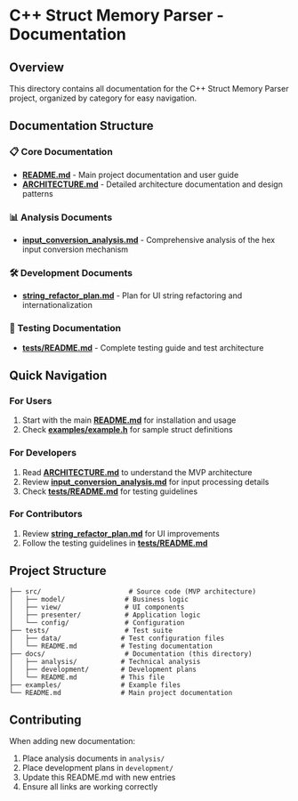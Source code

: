 # C++ Struct Memory Parser - Documentation

## Overview

This directory contains all documentation for the C++ Struct Memory Parser project, organized by category for easy navigation.

## Documentation Structure

### 📋 Core Documentation
- **[README.md](../README.md)** - Main project documentation and user guide
- **[ARCHITECTURE.md](ARCHITECTURE.md)** - Detailed architecture documentation and design patterns

### 📊 Analysis Documents
- **[input_conversion_analysis.md](analysis/input_conversion_analysis.md)** - Comprehensive analysis of the hex input conversion mechanism

### 🛠️ Development Documents
- **[string_refactor_plan.md](development/string_refactor_plan.md)** - Plan for UI string refactoring and internationalization

### 🧪 Testing Documentation
- **[tests/README.md](../tests/README.md)** - Complete testing guide and test architecture

## Quick Navigation

### For Users
1. Start with the main **[README.md](../README.md)** for installation and usage
2. Check **[examples/example.h](../examples/example.h)** for sample struct definitions

### For Developers
1. Read **[ARCHITECTURE.md](ARCHITECTURE.md)** to understand the MVP architecture
2. Review **[input_conversion_analysis.md](analysis/input_conversion_analysis.md)** for input processing details
3. Check **[tests/README.md](../tests/README.md)** for testing guidelines

### For Contributors
1. Review **[string_refactor_plan.md](development/string_refactor_plan.md)** for UI improvements
2. Follow the testing guidelines in **[tests/README.md](../tests/README.md)**

## Project Structure

```
├── src/                      # Source code (MVP architecture)
│   ├── model/               # Business logic
│   ├── view/                # UI components
│   ├── presenter/           # Application logic
│   └── config/              # Configuration
├── tests/                   # Test suite
│   ├── data/               # Test configuration files
│   └── README.md           # Testing documentation
├── docs/                    # Documentation (this directory)
│   ├── analysis/           # Technical analysis
│   ├── development/        # Development plans
│   └── README.md           # This file
├── examples/               # Example files
└── README.md               # Main project documentation
```

## Contributing

When adding new documentation:
1. Place analysis documents in `analysis/`
2. Place development plans in `development/`
3. Update this README.md with new entries
4. Ensure all links are working correctly 